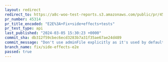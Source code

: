 ```yaml
---
layout: redirect
redirect_to: https://a8c-woo-test-reports.s3.amazonaws.com/public/pr/45314/api/index.html
pr_number: 45314
pr_title_encoded: "E2E%3A+Fix+side+effects+tests"
pr_test_type: api
last_published: "2024-03-05 15:30:23 +0000"
commit_sha: db312f59cbec6ecd3283b7a31f35ae67ae24d489
commit_message: "Don't use adminFile explicitly as it's used by default"
branch_name: fix/side-effects-e2e
passed: true
---
```

